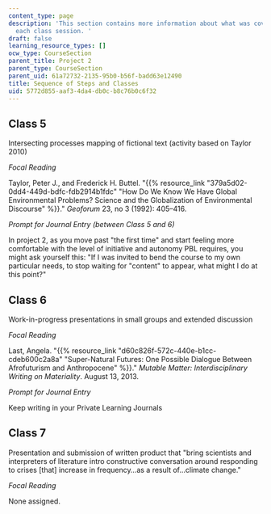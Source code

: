 ```yaml
---
content_type: page
description: 'This section contains more information about what was covered during
  each class session. '
draft: false
learning_resource_types: []
ocw_type: CourseSection
parent_title: Project 2
parent_type: CourseSection
parent_uid: 61a72732-2135-95b0-b56f-badd63e12490
title: Sequence of Steps and Classes
uid: 5772d855-aaf3-4da4-db0c-b8c76b0c6f32
---
```

## Class 5

Intersecting processes mapping of fictional text (activity based on Taylor 2010)

*Focal Reading*

Taylor, Peter J., and Frederick H. Buttel. "{{% resource_link "379a5d02-0dd4-449d-bdfc-fdb2914b1fdc" "How Do We Know We Have Global Environmental Problems? Science and the Globalization of Environmental Discourse" %}}." *Geoforum* 23, no 3 (1992): 405–416. 

*Prompt for Journal Entry (between Class 5 and 6)*

In project 2, as you move past "the first time" and start feeling more comfortable with the level of initiative and autonomy PBL requires, you might ask yourself this: "If I was invited to bend the course to my own particular needs, to stop waiting for "content" to appear, what might I do at this point?"

## Class 6

Work-in-progress presentations in small groups and extended discussion

*Focal Reading*

Last, Angela. "{{% resource_link "d60c826f-572c-440e-b1cc-cdeb600c2a8a" "Super-Natural Futures: One Possible Dialogue Between Afrofuturism and Anthropocene" %}}." *Mutable Matter: Interdisciplinary Writing on Materiality*. August 13, 2013. 

*Prompt for Journal Entry*

Keep writing in your Private Learning Journals

## Class 7

Presentation and submission of written product that "bring scientists and interpreters of literature intro constructive conversation around responding to crises \[that\] increase in frequency…as a result of…climate change." 

*Focal Reading*

None assigned.